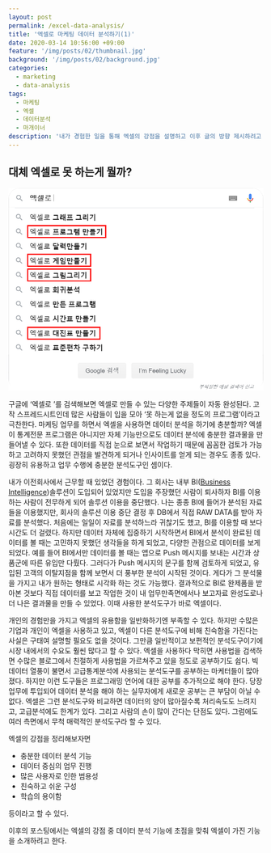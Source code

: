 ```yaml
---
layout: post
permalink: /excel-data-analysis/
title: '엑셀로 마케팅 데이터 분석하기(1)'
date: 2020-03-14 10:56:00 +09:00
feature: '/img/posts/02/thumbnail.jpg'
background: '/img/posts/02/background.jpg'
categories:
  - marketing
  - data-analysis
tags:
  - 마케팅
  - 엑셀
  - 데이터분석
  - 마개이너
description: '내가 경험한 일을 통해 엑셀의 강점을 설명하고 이후 글의 방향 제시하려고 한다'
---
```


## 대체 엑셀로 못 하는게 뭘까?

![코딩이미지](/img/posts/02/01.jpg)

구글에 ‘엑셀로 ’를 검색해보면 엑셀로 만들 수 있는 다양한 주제들이 자동 완성된다. 고작 스프레드시트인데 많은 사람들이 입을 모아 ‘못 하는게 없을 정도의 프로그램’이라고 극찬한다. 마케팅 업무를 하면서 엑셀을 사용하면 데이터 분석을 하기에 충분할까? 엑셀이 통계전문 프로그램은 아니지만 자체 기능만으로도 데이터 분석에 충분한 결과물을 만들어낼 수 있다. 또한 데이터를 직접 눈으로 보면서 작업하기 때문에 꼼꼼한 검토가 가능하고 고려하지 못했던 관점을 발견하게 되거나 인사이트를 얻게 되는 경우도 종종 있다. 굉장히 유용하고 업무 수행에 충분한 분석도구인 셈이다.

내가 이전회사에서 근무할 때 있었던 경험이다. 그 회사는 내부 BI([Business Intelligence](https://terms.naver.com/entry.nhn?docId=864325&cid=42346&categoryId=42346))솔루션이 도입되어 있었지만 도입을 주장했던 사람이 퇴사하자 BI를 이용하는 사람이 전무하게 되어 솔루션 이용을 중단했다. 나는 종종 BI에 들어가 분석된 자료들을 이용했지만, 회사의 솔루션 이용 중단 결정 후 DB에서 직접 RAW DATA를 받아 자료를 분석했다. 처음에는 일일이 자료를 분석하느라 귀찮기도 했고, BI를 이용할 때 보다 시간도 더 걸렸다. 하지만 데이터 자체에 집중하기 시작하면서 BI에서 분석이 완료된 데이터를 볼 때는 고민하지 못했던 생각들을 하게 되었고, 다양한 관점으로 데이터를 보게 되었다. 예를 들어 BI에서만 데이터를 볼 때는 앱으로 Push 메시지를 보내는 시간과 상품군에 따른 유입만 다뤘다. 그러다가 Push 메시지의 문구를 함께 검토하게 되었고, 유입된 고객의 이탈지점을 함께 보면서 더 풍부한 분석이 시작된 것이다. 게다가 그 분석물을 가지고 내가 원하는 형태로 시각화 하는 것도 가능했다. 결과적으로 BI로 완제품을 받아본 것보다 직접 데이터를 보고 작업한 것이 내 업무만족면에서나 보고자료 완성도로나 더 나은 결과물을 만들 수 있었다. 이때 사용한 분석도구가 바로 엑셀이다.

개인의 경험만을 가지고 엑셀의 유용함을 일반화하기엔 부족할 수 있다. 하지만 수많은 기업과 개인이 엑셀을 사용하고 있고, 엑셀이 다른 분석도구에 비해 친숙함을 가진다는 사실은 구태여 설명할 필요도 없을 것이다. 그만큼 일반적이고 보편적인 분석도구이기에 시장 내에서의 수요도 훨씬 많다고 할 수 있다. 엑셀을 사용하다 막히면 사용법을 검색하면 수많은 블로그에서 친절하게 사용법을 가르쳐주고 있을 정도로 공부하기도 쉽다. 빅데이터 열풍이 불면서 고급통계분석에 사용되는 분석도구를 공부하는 마케터들이 많아졌다. 하지만 이런 도구들은 프로그래밍 언어에 대한 공부를 추가적으로 해야 한다. 당장 업무에 투입되어 데이터 분석을 해야 하는 실무자에게 새로운 공부는 큰 부담이 아닐 수 없다. 엑셀은 그런 분석도구와 비교하면 데이터의 양이 많아질수록 처리속도도 느려지고, 고급분석에도 한계가 있다. 그리고 사람의 손이 많이 간다는 단점도 있다. 그럼에도 여러 측면에서 무척 매력적인 분석도구라 할 수 있다.

엑셀의 강점을 정리해보자면

* 충분한 데이터 분석 기능
* 데이터 중심의 업무 진행
* 많은 사용자로 인한 범용성
* 친숙하고 쉬운 구성
* 학습의 용이함

등이라고 할 수 있다.

이후의 포스팅에서는 엑셀의 강점 중 데이터 분석 기능에 초점을 맞춰 엑셀이 가진 기능을 소개하려고 한다.
